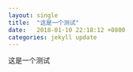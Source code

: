 ```yaml
---
layout: single
title:  "这是一个测试"
date:   2018-01-10 22:18:12 +0800
categories: jekyll update
---
```

这是一个测试
